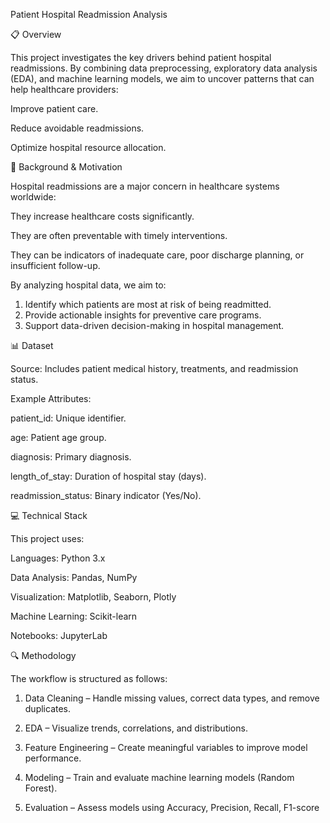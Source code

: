 Patient Hospital Readmission Analysis

📋 Overview

This project investigates the key drivers behind patient hospital readmissions. By combining data preprocessing, exploratory data analysis (EDA), and machine learning models, we aim to uncover patterns that can help healthcare providers:

Improve patient care.

Reduce avoidable readmissions.

Optimize hospital resource allocation.


🎯 Background & Motivation

Hospital readmissions are a major concern in healthcare systems worldwide:

They increase healthcare costs significantly.

They are often preventable with timely interventions.

They can be indicators of inadequate care, poor discharge planning, or insufficient follow-up.


By analyzing hospital data, we aim to:

1. Identify which patients are most at risk of being readmitted.
2. Provide actionable insights for preventive care programs.
3. Support data-driven decision-making in hospital management.

📊 Dataset

Source: Includes patient medical history, treatments, and readmission status.

Example Attributes:

patient_id: Unique identifier.

age: Patient age group.

diagnosis: Primary diagnosis.

length_of_stay: Duration of hospital stay (days).

readmission_status: Binary indicator (Yes/No).

💻 Technical Stack

This project uses:

Languages: Python 3.x

Data Analysis: Pandas, NumPy

Visualization: Matplotlib, Seaborn, Plotly

Machine Learning: Scikit-learn

Notebooks: JupyterLab


🔍 Methodology

The workflow is structured as follows:

1. Data Cleaning – Handle missing values, correct data types, and remove duplicates.


2. EDA – Visualize trends, correlations, and distributions.


3. Feature Engineering – Create meaningful variables to improve model performance.


4. Modeling – Train and evaluate machine learning models (Random Forest).


5. Evaluation – Assess models using Accuracy, Precision, Recall, F1-score
